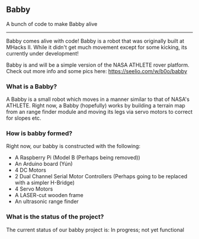 ## Babby
A bunch of code to make Babby alive

---

Babby comes alive with code!  Babby is a robot that was originally built at MHacks II.  While it didn't get much movement except for some kicking, its currently under development!

Babby is and will be a simple version of the NASA ATHLETE rover platform.  Check out more info and some pics here: https://seelio.com/w/b0o/babby


### What is a Babby?


A Babby is a small robot which moves in a manner similar to that of NASA's ATHLETE. Right now, a Babby (hopefully) works by building a terrain map from an range finder module and moving its legs via servo motors to correct for slopes etc.

### How is babby formed?

Right now, our babby is constructed with the following:

 - A Raspberry Pi (Model B (Perhaps being removed))
 - An Arduino board (Yún)
 - 4 DC Motors
 - 2 Dual Channel Serial Motor Controllers (Perhaps going to be replaced with a simpler H-Bridge)
 - 4 Servo Motors
 - A LASER-cut wooden frame
 - An ultrasonic range finder

### What is the status of the project?

The current status of our babby project is:
  In progress; not yet functional
